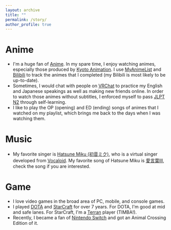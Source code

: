 ```yaml
---
layout: archive
title: ""
permalink: /story/
author_profile: true
---
```


# Anime

* I'm a huge fan of [Anime](https://en.wikipedia.org/wiki/Anime). In my spare time, I enjoy watching animes, especially those produced by [Kyoto Animation](https://www.kyotoanimation.co.jp/en/). I use [MyAnimeList](https://myanimelist.net/animelist/ChiChiChitanda) and [Bilibili](https://space.bilibili.com/11039384/bangumi) to track the animes that I completed (my Bilibili is most likely to be up-to-date).
* Sometimes, I would chat with people on [VRChat](https://hello.vrchat.com/) to practice my English and Japanese speakings as well as making new friends online. In order to watch those animes without subtitles, I enforced myself to pass [JLPT N2](https://www.jlpt.jp/e/about/levelsummary.html) through self-learning.
* I like to play the OP (opening) and ED (ending) songs of animes that I watched on my playlist, which brings me back to the days when I was watching them.

# Music

* My favorite singer is [Hatsune Miku (初音ミク)](https://en.wikipedia.org/wiki/Hatsune_Miku), who is a virtual singer developed from [Vocaloid](https://en.wikipedia.org/wiki/Vocaloid). My favorite song of Hatsune Miku is [愛言葉III](https://www.youtube.com/watch?v=WptXk39wiIQ), check the song if you are interested.

# Game

* I love video games in the broad area of PC, mobile, and console games.
* I played [DOTA](https://www.dota2.com/home) and [StarCraft](https://starcraft2.com/en-us/) for over 7 years. For DOTA, I'm good at mid and safe lanes. For StarCraft, I'm a [Terran](https://starcraft.fandom.com/wiki/Terran) player (TIMBA!).
* Recently, I became a fan of [Nintendo Switch](https://en.wikipedia.org/wiki/Nintendo_Switch) and got an Animal Crossing Edition of it.
